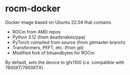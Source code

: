 # rocm-docker

Docker image based on Ubuntu 22.04 that contains
- ROCm from AMD repos
- Python 3.12 (from deadsnakes/ppa)
- PyTorch compiled from source (from gitmaster branch)
- Transformers, PEFT, etc. (from git)
- Modified fork of bitsandbytes for ROCm

By default, sets the device to gfx1100 (i.e. compatible with 7800XT/7900XTX).
